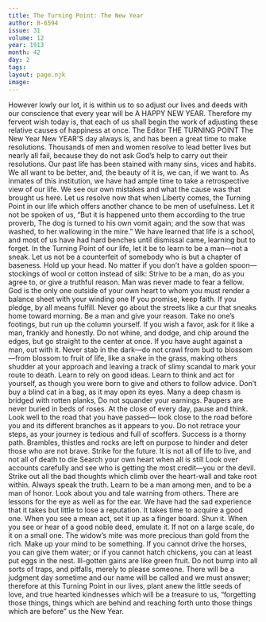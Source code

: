 ```yaml
---
title: The Turning Point: The New Year
author: B-6594
issue: 31
volume: 12
year: 1913
month: 42
day: 2
tags:
layout: page.njk
image:
---
```

However lowly our lot, it is within us to so adjust our lives and deeds with our conscience that every year will be A HAPPY NEW YEAR. Therefore my fervent wish today is, that each of us shall begin the work of adjusting these relative causes of happiness at once. The Editor      THE TURNING POINT    The New Year    New YEAR'S day always is, and has been a great time to make resolutions.    Thousands of men and women resolve to lead better lives but nearly all fail, because they do not ask God’s help to carry out their resolutions. Our past life has been stained with many sins, vices and habits. We all want to be better, and, the beauty of it is, we can, if we want to. As inmates of this institution, we have had ample time to take a retrospective view of our life. We see our own mistakes and what the cause was that brought us here. Let us resolve now that when Liberty comes, the Turning Point in our life which offers another chance to be men of usefulness. Let it not be spoken of us, “But it is happened unto them according to the true proverb, The dog is turned to his own vomit again; and the sow that was washed, to her wallowing in the mire.”    We have learned that life is a school, and most of us have had hard benches until dismissal came, learning but to forget.    In the Turning Point of our life, let it be to learn to be a man—not a sneak. Let us not be a counterfeit of somebody who is but a chapter of baseness. Hold up your head. No matter if you don’t have a golden spoon—stockings of wool or cotton instead of silk: Strive to be a man, do as you agree to, or give a truthful reason.    Man was never made to fear a fellow. God is the only one outside of your own heart to whom you must render a balance sheet with your winding one If you promise, keep faith. If you pledge, by all means fulfill. Never go about the streets like a cur that sneaks home toward morning. Be a man and give your reason. Take no one’s footings, but run up the column yourself. If you wish a favor, ask for it like a man, frankly and honestly. Do not whine, and dodge, and chip around the edges, but go straight to the center at once. If you have aught against a man, out with it. Never stab in the dark—do not crawl from bud to blossom—from blossom to fruit of life, like a snake in the grass, making others shudder at your approach and leaving a track of slimy scandal to mark your route to death. Learn to rely on good ideas. Learn to think and act for yourself, as though you were born to give and others to follow advice. Don’t buy a blind cat in a bag, as it may open its eyes. Many a deep chasm is bridged with rotten planks, Do not squander your earnings. Paupers are never buried in beds of roses.    At the close of every day, pause and think. Look well to the road that you have passed— look close to the road before you and its different branches as it appears to you. Do not retrace your steps, as your journey is tedious and full of scoffers. Success is a thorny path. Brambles, thistles and rocks are left on purpose to hinder and deter those who are not brave. Strike for the future. It is not all of life to live, and not all of death to die Search your own heart when all is still Look over accounts carefully and see who is getting the most credit—you or the devil. Strike out all the bad thoughts which climb over the heart-wall and take root within.    Always speak the truth. Learn to be a man among men, and to be a man of honor. Look about you and tale warning from others. There are lessons for the eye as well as for the ear.    We have had the sad experience that it takes but little to lose a reputation. It takes time to acquire a good one. When you see a mean act, set it up as a finger board. Shun it. When you see or hear of a good noble deed, emulate it. If not on a large scale, do it on a small one. The widow’s mite was more precious than gold from the rich. Make up your mind to be something.    If you cannot drive the horses, you can give them water; or if you cannot hatch chickens, you can at least put eggs in the nest. Ill-gotten gains are like green fruit. Do not bump into all sorts of traps, and pitfalls, merely to please someone.    There will be a judgment day sometime and our name will be called and we must answer; therefore at this Turning Point in our lives, plant anew the little seeds of love, and true hearted kindnesses which will be a treasure to us, “forgetting those things, things which are behind and reaching forth unto those things which are before” us the New Year. 
